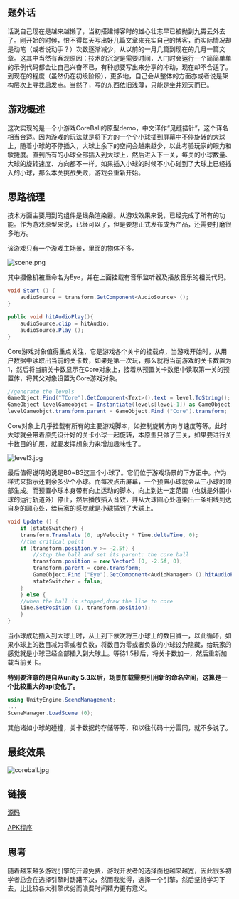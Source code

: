 ## 题外话
话说自己现在是越来越懒了，当初搭建博客时的雄心壮志早已被抛到九霄云外去了。刚开始的时候，恨不得每天写出好几篇文章来充实自己的博客，而实际情况却是动笔（或者说动手？）次数逐渐减少，从以前的一月几篇到现在的几月一篇文章。这其中当然有客观原因：技术的沉淀是需要时间，入门时会运行一个简简单单的示例代码都会让自己兴奋不已，有种想要写出来分享的冲动，现在却不合适了。到现在的程度（虽然仍在初级阶段），更多地，自己会从整体的方面亦或者说是架构层次上寻找启发点。当然了，写的东西依旧浅薄，只能是坐井观天而已。

## 游戏概述
这次实现的是一个小游戏CoreBall的原型demo，中文译作“见缝插针”，这个译名相当合适。因为游戏的玩法就是将下方的一个个小球插到屏幕中不停旋转的大球上，随着小球的不停插入，大球上余下的空间会越来越少，以此考验玩家的眼力和敏捷度。直到所有的小球全部插入到大球上，然后进入下一关，每关的小球数量、大球的旋转速度、方向都不一样。如果插入小球的时候不小心碰到了大球上已经插入的小球，那么本关挑战失败，游戏会重新开始。

## 思路梳理
技术方面主要用到的组件是线条渲染器。从游戏效果来说，已经完成了所有的功能。作为游戏原型来说，已经可以了，但是要想正式发布成为产品，还需要打磨很多地方。

该游戏只有一个游戏主场景，里面的物体不多。

![scene.png][1]

其中摄像机被重命名为Eye，并在上面挂载有音乐监听器及播放音乐的相关代码。
```cs
void Start () {
    audioSource = transform.GetComponent<AudioSource> ();   
}

public void hitAudioPlay(){
    audioSource.clip = hitAudio;
    audioSource.Play ();
}
```
Core游戏对象值得重点关注，它是游戏各个关卡的挂载点，当游戏开始时，从用户数据中读取出当前的关卡数，如果是第一次玩，那么就将当前游戏的关卡数置为1，然后将当前关卡数显示在Core对象上，接着从预置关卡数组中读取第一关的预置体，将其父对象设置为Core游戏对象。
```cs
//generate the levels
GameObject.Find("TCore").GetComponent<Text>().text = level.ToString();
GameObject levelGameobjct = Instantiate(levels[level-1]) as GameObject;
levelGameobjct.transform.parent = GameObject.Find ("Core").transform;
```
Core对象上几乎挂载有所有的主要游戏脚本，如控制旋转方向与速度等等。此时大球就会带着原先设计好的关卡小球一起旋转，本原型只做了三关，如果要进行关卡数目的扩展，就要发挥想象力来增加趣味性了。

![level3.jpg][2]

最后值得说明的说是B0~B3这三个小球了。它们位于游戏场景的下方正中。作为样式来指示还剩余多少个小球。而每次点击屏幕，一个预置小球就会从三小球的顶部生成。而预置小球本身带有向上运动的脚本，向上到达一定范围（也就是外围小球的运行轨道外）停止，然后播放插入音效，并从大球圆心处渲染出一条细线到达自身的圆心处，给玩家的感觉就是小球插到了大球上。
```cs
void Update () {
    if (stateSwitcher) {
    transform.Translate (0, upVelocity * Time.deltaTime, 0);
    //the critical point
    if (transform.position.y >= -2.5f) {
        //stop the ball and set its parent: the core ball
        transform.position = new Vector3 (0, -2.5f, 0);
        transform.parent = core.transform;
        GameObject.Find ("Eye").GetComponent<AudioManager> ().hitAudioPlay ();
        stateSwitcher = false;
    }
    } else {
    //when the ball is stopped,draw the line to core
    line.SetPosition (1, transform.position);
    }
}
```
当小球成功插入到大球上时，从上到下依次将三小球上的数目减一，以此循环，如果小球上的数目减为零或者负数，将数目为零或者负数的小球设为隐藏，给玩家的感觉就是小球已经全部插入到大球上。等待1.5秒后，将关卡数加一，然后重新加载当前关卡。

**特别要注意的是自从unity 5.3以后，场景加载需要引用新的命名空间，这算是一个比较重大的api变化了。**
```cs
using UnityEngine.SceneManagement;
...
SceneManager.LoadScene (0);
```
其他诸如小球的碰撞，关卡数据的存储等等，和以往代码十分雷同，就不多说了。

## 最终效果

![coreball.jpg][3]

## 链接

[源码][4]

[APK程序][5]

## 思考
随着越来越多游戏引擎的开源免费，游戏开发者的选择面也越来越宽，因此很多初学者总会在选择引擎时踌躇不决，然而我觉得，选择一个引擎，然后坚持学习下去，比比较各大引擎优劣而浪费时间精力更有意义。



  [1]: http://www.chunqiuyiyu.com/usr/uploads/2017/02/2542552987.png
  [2]: http://www.chunqiuyiyu.com/usr/uploads/2017/02/348827386.jpg
  [3]: http://www.chunqiuyiyu.com/usr/uploads/2017/02/2763128390.jpg
  [4]: http://www.chunqiuyiyu.com/usr/uploads/2017/02/2462223575.unitypackage
  [5]: https://pan.baidu.com/s/1jILUVrw
